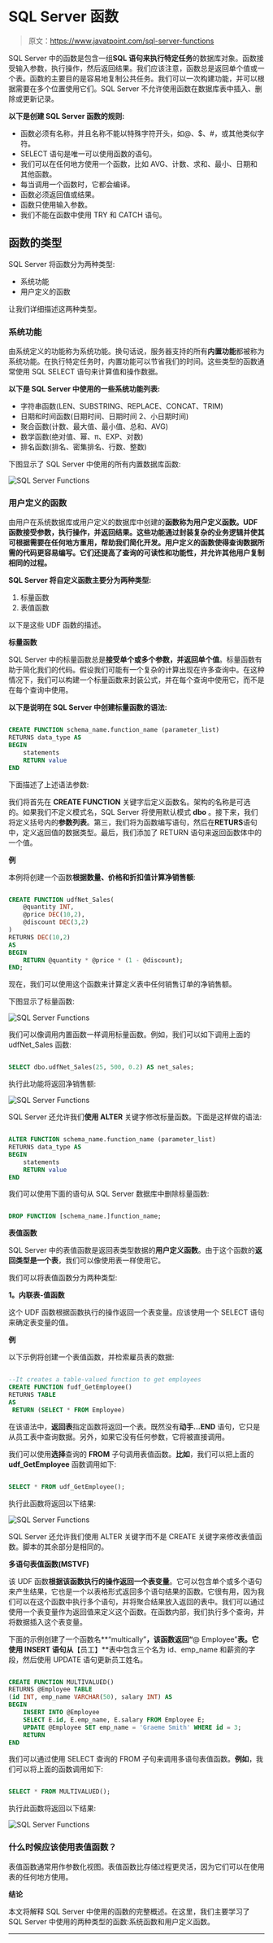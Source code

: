 # SQL Server 函数

> 原文：<https://www.javatpoint.com/sql-server-functions>

SQL Server 中的函数是包含一组**SQL 语句来执行特定任务**的数据库对象。函数接受输入参数，执行操作，然后返回结果。我们应该注意，函数总是返回单个值或一个表。函数的主要目的是容易地复制公共任务。我们可以一次构建功能，并可以根据需要在多个位置使用它们。SQL Server 不允许使用函数在数据库表中插入、删除或更新记录。

**以下是创建 SQL Server 函数的规则:**

*   函数必须有名称，并且名称不能以特殊字符开头，如@、$、#，或其他类似字符。
*   SELECT 语句是唯一可以使用函数的语句。
*   我们可以在任何地方使用一个函数，比如 AVG、计数、求和、最小、日期和其他函数。
*   每当调用一个函数时，它都会编译。
*   函数必须返回值或结果。
*   函数只使用输入参数。
*   我们不能在函数中使用 TRY 和 CATCH 语句。

## 函数的类型

SQL Server 将函数分为两种类型:

*   系统功能
*   用户定义的函数

让我们详细描述这两种类型。

### 系统功能

由系统定义的功能称为系统功能。换句话说，服务器支持的所有**内置功能**都被称为系统功能。在执行特定任务时，内置功能可以节省我们的时间。这些类型的函数通常使用 SQL SELECT 语句来计算值和操作数据。

**以下是 SQL Server 中使用的一些系统功能列表:**

*   字符串函数(LEN、SUBSTRING、REPLACE、CONCAT、TRIM)
*   日期和时间函数(日期时间、日期时间 2、小日期时间)
*   聚合函数(计数、最大值、最小值、总和、AVG)
*   数学函数(绝对值、幂、π、EXP、对数)
*   排名函数(排名、密集排名、行数、整数)

下图显示了 SQL Server 中使用的所有内置数据库函数:

![SQL Server Functions](img/3152d5b57970c37402ec1d167f9aebfe.png)

### 用户定义的函数

由用户在系统数据库或用户定义的数据库中创建的**函数称为用户定义函数。UDF 函数接受参数，执行操作，并返回结果。这些功能通过封装复杂的业务逻辑并使其可根据需要在任何地方重用，帮助我们简化开发。用户定义的函数使得查询数据所需的代码更容易编写。它们还提高了查询的可读性和功能性，并允许其他用户复制相同的过程。**

**SQL Server 将自定义函数主要分为两种类型:**

1.  标量函数
2.  表值函数

以下是这些 UDF 函数的描述。

**标量函数**

SQL Server 中的标量函数总是**接受单个或多个参数，并返回单个值**。标量函数有助于简化我们的代码。假设我们可能有一个复杂的计算出现在许多查询中。在这种情况下，我们可以构建一个标量函数来封装公式，并在每个查询中使用它，而不是在每个查询中使用。

**以下是说明在 SQL Server 中创建标量函数的语法:**

```sql

CREATE FUNCTION schema_name.function_name (parameter_list)
RETURNS data_type AS
BEGIN
    statements
    RETURN value
END 

```

下面描述了上述语法参数:

我们将首先在 **CREATE FUNCTION** 关键字后定义函数名。架构的名称是可选的。如果我们不定义模式名，SQL Server 将使用默认模式 **dbo** 。接下来，我们将定义括号内的**参数列表**。第三，我们将为函数编写语句，然后在**RETURS**语句中，定义返回值的数据类型。最后，我们添加了 RETURN 语句来返回函数体中的一个值。

**例**

本例将创建一个函数**根据数量、价格和折扣值计算净销售额**:

```sql

CREATE FUNCTION udfNet_Sales(
    @quantity INT,
    @price DEC(10,2),
    @discount DEC(3,2)
)
RETURNS DEC(10,2)
AS 
BEGIN
    RETURN @quantity * @price * (1 - @discount);
END; 

```

现在，我们可以使用这个函数来计算定义表中任何销售订单的净销售额。

下图显示了标量函数:

![SQL Server Functions](img/dc29af60c841113c26a158e92c224a88.png)

我们可以像调用内置函数一样调用标量函数。例如，我们可以如下调用上面的 udfNet_Sales 函数:

```sql

SELECT dbo.udfNet_Sales(25, 500, 0.2) AS net_sales;

```

执行此功能将返回净销售额:

![SQL Server Functions](img/0fe428149fd0cf5dbe4b6202f40c5641.png)

SQL Server 还允许我们**使用 ALTER** 关键字修改标量函数。下面是这样做的语法:

```sql

ALTER FUNCTION schema_name.function_name (parameter_list)
RETURNS data_type AS
BEGIN
    statements
    RETURN value
END

```

我们可以使用下面的语句从 SQL Server 数据库中删除标量函数:

```sql

DROP FUNCTION [schema_name.]function_name;

```

**表值函数**

SQL Server 中的表值函数是返回表类型数据的**用户定义函数**。由于这个函数的**返回类型是一个表**，我们可以像使用表一样使用它。

我们可以将表值函数分为两种类型:

**1。内联表-值函数**

这个 UDF 函数根据函数执行的操作返回一个表变量。应该使用一个 SELECT 语句来确定表变量的值。

**例**

以下示例将创建一个表值函数，并检索雇员表的数据:

```sql

--It creates a table-valued function to get employees
CREATE FUNCTION fudf_GetEmployee()
RETURNS TABLE
AS
 RETURN (SELECT * FROM Employee)

```

在该语法中，**返回表**指定函数将返回一个表。既然没有**动手...END** 语句，它只是从员工表中查询数据。另外，如果它没有任何参数，它将被直接调用。

我们可以使用**选择**查询的 **FROM** 子句调用表值函数。**比如**，我们可以把上面的 **udf_GetEmployee** 函数调用如下:

```sql

SELECT * FROM udf_GetEmployee();

```

执行此函数将返回以下结果:

![SQL Server Functions](img/7273ce051976d4aa2983a7418bcdf763.png)

SQL Server 还允许我们使用 ALTER 关键字而不是 CREATE 关键字来修改表值函数。脚本的其余部分是相同的。

**多语句表值函数(MSTVF)**

该 UDF 函数**根据该函数执行的操作返回一个表变量**。它可以包含单个或多个语句来产生结果，它也是一个以表格形式返回多个语句结果的函数。它很有用，因为我们可以在这个函数中执行多个语句，并将聚合结果放入返回的表中。我们可以通过使用一个表变量作为返回值来定义这个函数。在函数内部，我们执行多个查询，并将数据插入这个表变量。

下面的示例创建了一个函数名**“multically”**，该函数返回“**@ Employee”**表。它使用 INSERT 语句从**【员工】**表中包含三个名为 id、emp_name 和薪资的字段，然后使用 UPDATE 语句更新员工姓名。

```sql

CREATE FUNCTION MULTIVALUED()
RETURNS @Employee TABLE
(id INT, emp_name VARCHAR(50), salary INT) AS
BEGIN
    INSERT INTO @Employee
    SELECT E.id, E.emp_name, E.salary FROM Employee E;
	UPDATE @Employee SET emp_name = 'Graeme Smith' WHERE id = 3;
    RETURN
END 

```

我们可以通过使用 SELECT 查询的 FROM 子句来调用多语句表值函数。**例如**，我们可以将上面的函数调用如下:

```sql

SELECT * FROM MULTIVALUED();

```

执行此函数将返回以下结果:

![SQL Server Functions](img/8c407aa5814ae2f4c7d0a333c04de977.png)

### 什么时候应该使用表值函数？

表值函数通常用作参数化视图。表值函数比存储过程更灵活，因为它们可以在使用表的任何地方使用。

**结论**

本文将解释 SQL Server 中使用的函数的完整概述。在这里，我们主要学习了 SQL Server 中使用的两种类型的函数:系统函数和用户定义函数。

* * *